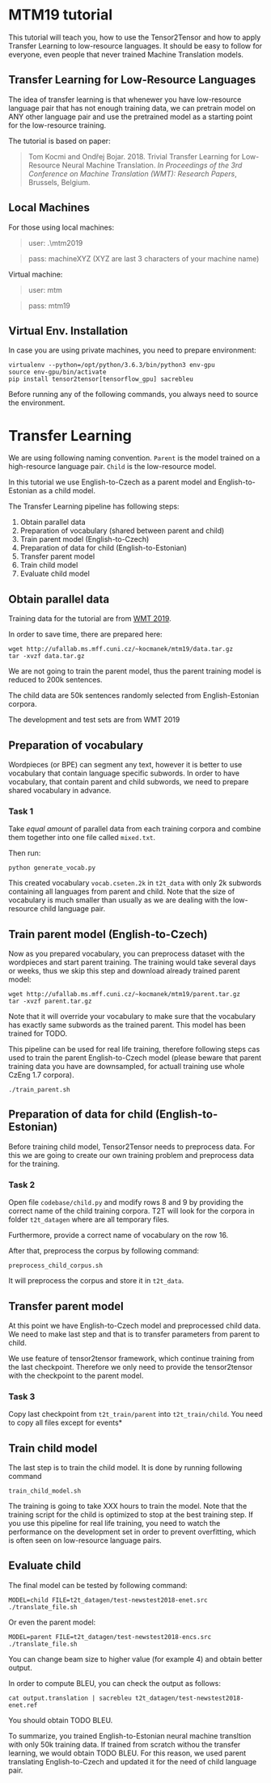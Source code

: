 # MTM19 tutorial

This tutorial will teach you, how to use the Tensor2Tensor and how to apply Transfer Learning to low-resource languages. It should be easy to follow for everyone, even people that never trained Machine Translation models.

## Transfer Learning for Low-Resource Languages

The idea of transfer learning is that whenewer you have low-resource language pair that has not enough training data, we can pretrain model on ANY other language pair and use the pretrained model as a starting point for the low-resource training.

The tutorial is based on paper:

> Tom Kocmi and Ondřej Bojar. 2018. Trivial Transfer Learning for Low-Resource
Neural Machine Translation. *In Proceedings of the 3rd Conference on Machine
Translation (WMT): Research Papers*, Brussels, Belgium.

## Local Machines

For those using local machines:

> user: .\mtm2019

> pass: machineXYZ (XYZ are last 3 characters of your machine name)

Virtual machine:

> user: mtm

> pass: mtm19

## Virtual Env. Installation

In case you are using private machines, you need to prepare environment:

```
virtualenv --python=/opt/python/3.6.3/bin/python3 env-gpu
source env-gpu/bin/activate
pip install tensor2tensor[tensorflow_gpu] sacrebleu
```

Before running any of the following commands, you always need to source the environment.

# Transfer Learning

We are using following naming convention. `Parent` is the model trained on a high-resource language pair. `Child` is the low-resource model.

In this tutorial we use English-to-Czech as a parent model and English-to-Estonian as a child model.

The Transfer Learning pipeline has following steps:

1. Obtain parallel data
2. Preparation of vocabulary (shared between parent and child)
3. Train parent model (English-to-Czech)
4. Preparation of data for child (English-to-Estonian)
5. Transfer parent model
6. Train child model
7. Evaluate child model

## Obtain parallel data

Training data for the tutorial are from [WMT 2019](http://www.statmt.org/wmt19/translation-task.html).

In order to save time, there are prepared here:

```
wget http://ufallab.ms.mff.cuni.cz/~kocmanek/mtm19/data.tar.gz
tar -xvzf data.tar.gz
```

We are not going to train the parent model, thus the parent training model is reduced to 200k sentences.

The child data are 50k sentences randomly selected from English-Estonian corpora.

The development and test sets are from WMT 2019

## Preparation of vocabulary

Wordpieces (or BPE) can segment any text, however it is better to use vocabulary that contain language specific subwords. In order to have vocabulary, that contain parent and child subwords, we need to prepare shared vocabulary in advance.

### Task 1

Take *equal amount* of parallel data from each training corpora and combine them together into one file called `mixed.txt`.

Then run:

```
python generate_vocab.py
```

This created vocabulary `vocab.cseten.2k` in `t2t_data` with only 2k subwords containing all languages from parent and child. Note that the size of vocabulary is much smaller than usually as we are dealing with the low-resource child language pair.

## Train parent model (English-to-Czech)

Now as you prepared vocabulary, you can preprocess dataset with the wordpieces and start parent training. The training would take several days or weeks, thus we skip this step and download already trained parent model:

```
wget http://ufallab.ms.mff.cuni.cz/~kocmanek/mtm19/parent.tar.gz
tar -xvzf parent.tar.gz
```

Note that it will override your vocabulary to make sure that the vocabulary has exactly same subwords as the trained parent.
This model has been trained for TODO.

This pipeline can be used for real life training, therefore following steps cas used to train the parent English-to-Czech model (please beware that parent training data you have are downsampled, for actuall training use whole CzEng 1.7 corpora).

```
./train_parent.sh
```

## Preparation of data for child (English-to-Estonian)

Before training child model, Tensor2Tensor needs to preprocess data. For this we are going to create our own training problem and preprocess data for the training.

### Task 2

Open file `codebase/child.py` and modify rows 8 and 9 by providing the correct name of the child training corpora. T2T will look for the corpora in folder `t2t_datagen` where are all temporary files. 

Furthermore, provide a correct name of vocabulary on the row 16.

After that, preprocess the corpus by following command:

```
preprocess_child_corpus.sh
```

It will preprocess the corpus and store it in `t2t_data`.

## Transfer parent model

At this point we have English-to-Czech model and preprocessed child data. We need to make last step and that is to transfer parameters from parent to child.

We use feature of tensor2tensor framework, which continue training from the last checkpoint. Therefore we only need to provide the tensor2tensor with the checkpoint to the parent model. 

### Task 3

Copy last checkpoint from `t2t_train/parent` into `t2t_train/child`. You need to copy all files except for events\*

## Train child model

The last step is to train the child model. It is done by running following command

```
train_child_model.sh
```

The training is going to take XXX hours to train the model. Note that the training script for the child is optimized to stop at the best training step. If you use this pipeline for real life training, you need to watch the performance on the development set in order to prevent overfitting, which is often seen on low-resource language pairs.

## Evaluate child

The final model can be tested by following command:

```
MODEL=child FILE=t2t_datagen/test-newstest2018-enet.src ./translate_file.sh
```

Or even the parent model:

```
MODEL=parent FILE=t2t_datagen/test-newstest2018-encs.src ./translate_file.sh
```

You can change beam size to higher value (for example 4) and obtain better output.

In order to compute BLEU, you can check the output as follows:

```
cat output.translation | sacrebleu t2t_datagen/test-newstest2018-enet.ref
```

You should obtain TODO BLEU.

To summarize, you trained English-to-Estonian neural machine transltion with only 50k training data. If trained from scratch withou the transfer learning, we would obtain TODO BLEU. For this reason, we used parent translating English-to-Czech and updated it for the need of child language pair.
